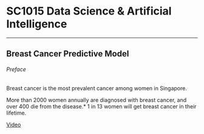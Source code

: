 # SC1015 Data Science & Artificial Intelligence
---

## Breast Cancer Predictive Model

###### Preface

Breast cancer is the most prevalent cancer among women in Singapore.

More than 2000 women annually are diagnosed with breast cancer, and over 400 die from the disease.* 1 in 13 women will get breast cancer in their lifetime.

[Video](https://youtu.be/8OppWbQNVng)
